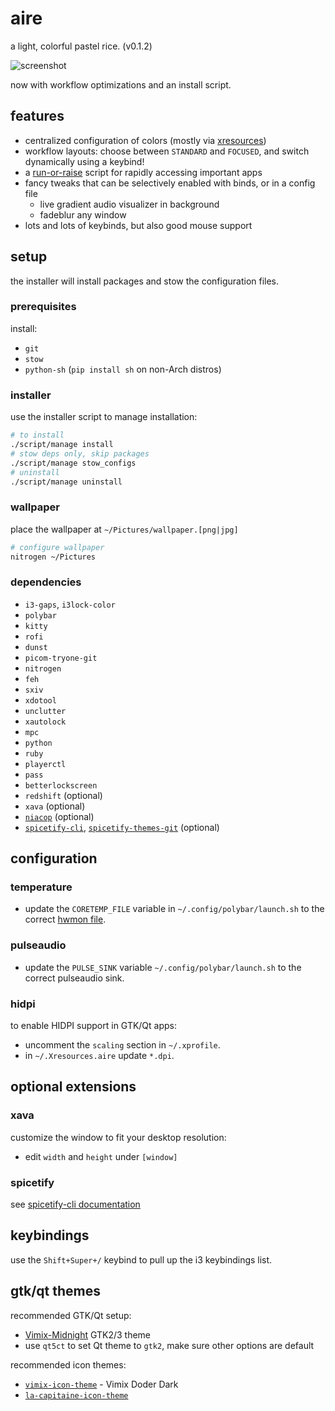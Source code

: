# aire

a light, colorful pastel rice. (v0.1.2)

![screenshot](https://git.rie.icu/xdrie/screenshots/raw/branch/master/aire/2020-06-09_22-53.png)

now with workflow optimizations and an install script.

## features

+ centralized configuration of colors (mostly via [xresources](aire/.Xresources.aire))
+ workflow layouts: choose between `STANDARD` and `FOCUSED`, and switch dynamically using a keybind!
+ a [run-or-raise](https://github.com/mkropat/jumpapp) script for rapidly accessing important apps
+ fancy tweaks that can be selectively enabled with binds, or in a config file
  + live gradient audio visualizer in background
  + fadeblur any window
+ lots and lots of keybinds, but also good mouse support

## setup

the installer will install packages and stow the configuration files.

### prerequisites

install:
+ `git`
+ `stow`
+ `python-sh` (`pip install sh` on non-Arch distros)

### installer

use the installer script to manage installation:
```sh
# to install
./script/manage install
# stow deps only, skip packages
./script/manage stow_configs
# uninstall
./script/manage uninstall
```

### wallpaper
place the wallpaper at `~/Pictures/wallpaper.[png|jpg]`
```sh
# configure wallpaper
nitrogen ~/Pictures
```

### dependencies
+ `i3-gaps`, `i3lock-color`
+ `polybar`
+ `kitty`
+ `rofi`
+ `dunst`
+ `picom-tryone-git`
+ `nitrogen`
+ `feh`
+ `sxiv`
+ `xdotool`
+ `unclutter`
+ `xautolock`
+ `mpc`
+ `python`
+ `ruby`
+ `playerctl`
+ `pass`
+ `betterlockscreen`
+ `redshift` (optional)
+ `xava` (optional)
+ [`niacop`](https://github.com/xdrie/niacop) (optional)
+ [`spicetify-cli`](https://aur.archlinux.org/packages/spicetify-cli/), [`spicetify-themes-git`](https://aur.archlinux.org/packages/spicetify-themes-git/) (optional)

## configuration

### temperature

+ update the `CORETEMP_FILE` variable in `~/.config/polybar/launch.sh` to the correct [hwmon file](https://github.com/polybar/polybar/issues/2078#issuecomment-620630184).

### pulseaudio

+ update the `PULSE_SINK` variable `~/.config/polybar/launch.sh` to the correct pulseaudio sink.

### hidpi
to enable HIDPI support in GTK/Qt apps:
+ uncomment the `scaling` section in `~/.xprofile`.
+ in `~/.Xresources.aire` update `*.dpi`.

## optional extensions

### xava
customize the window to fit your desktop resolution:
+ edit `width` and `height` under `[window]`

### spicetify
see [spicetify-cli documentation](https://github.com/khanhas/spicetify-cli/wiki/Basic-Usage)

## keybindings

use the `Shift+Super+/` keybind to pull up the i3 keybindings list.

## gtk/qt themes

recommended GTK/Qt setup:
+ [Vimix-Midnight](https://github.com/zortax/Vimix-Midnight) GTK2/3 theme
+ use `qt5ct` to set Qt theme to `gtk2`, make sure other options are default

recommended icon themes:
+ [`vimix-icon-theme`](https://aur.archlinux.org/packages/vimix-icon-theme/) - Vimix Doder Dark
+ [`la-capitaine-icon-theme`](https://aur.archlinux.org/packages/la-capitaine-icon-theme/)
